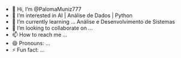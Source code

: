 - 👋 Hi, I’m @PalomaMuniz777
- 👀 I’m interested in AI | Análise de Dados | Python
- 🌱 I’m currently learning ... Análise e Desenvolvimento de Sistemas
- 💞️ I’m looking to collaborate on ...
- 📫 How to reach me ...
- 😄 Pronouns: ...
- ⚡ Fun fact: ...

<!---
PalomaMuniz777/PalomaMuniz777 is a ✨ special ✨ repository because its `README.md` (this file) appears on your GitHub profile.
You can click the Preview link to take a look at your changes.
--->
